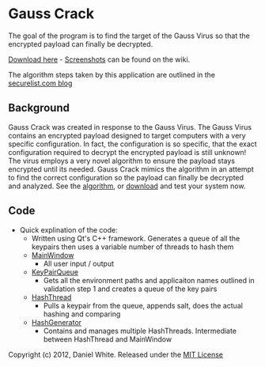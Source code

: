 # Gauss Crack

The goal of the program is to find the target of the Gauss Virus so that the encrypted payload can finally be decrypted.

[Download here](https://github.com/downloads/lightswitch05/gaussCrack/GaussCheck.zip) - [Screenshots](https://github.com/lightswitch05/gaussCrack/wiki) can be found on the wiki.

The algorithm steps taken by this application are outlined in the [securelist.com blog](https://www.securelist.com/en/blog/208193781/The_Mystery_of_the_Encrypted_Gauss_Payload)

## Background

Gauss Crack was created in response to the Gauss Virus. The Gauss Virus contains an encrypted payload designed to target computers with a very specific configuration. In fact, the configuration is so specific, that the exact configuration required to decrypt the encrypted payload is still unknown! The virus employs a very novel algorithm to ensure the payload stays encrypted until its needed. Gauss Crack mimics the algorithm in an attempt to find the correct configuration so the payload can finally be decrypted and analyzed. See the [algorithm](https://www.securelist.com/en/blog/208193781/The_Mystery_of_the_Encrypted_Gauss_Payload), or [download](https://github.com/downloads/lightswitch05/gaussCrack/GaussCheck.zip) and test your system now.

## Code
* Quick explination of the code:
    * Written using Qt's C++ framework. Generates a queue of all the keypairs then uses a variable number of threads to hash them
    * [MainWindow](https://github.com/lightswitch05/gaussCrack/blob/master/application/gaussCrack/mainwindow.cpp)
        * All user input / output
    * [KeyPairQueue](https://github.com/lightswitch05/gaussCrack/blob/master/application/gaussCrack/keypairqueue.cpp)
        * Gets all the environment paths and applicaiton names outlined in validation step 1 and creates a queue of the key pairs
    * [HashThread](https://github.com/lightswitch05/gaussCrack/blob/master/application/gaussCrack/hashthread.cpp)
        * Pulls a keypair from the queue, appends salt, does the actual hashing and comparing
    * [HashGenerator](https://github.com/lightswitch05/gaussCrack/blob/master/application/gaussCrack/hashgenerator.cpp)
        * Contains and manages multiple HashThreads. Intermediate between HashThread and MainWindow


Copyright (c) 2012, Daniel White. Released under the [MIT License](https://github.com/lightswitch05/gaussCrack/blob/master/MIT-LICENSE)
